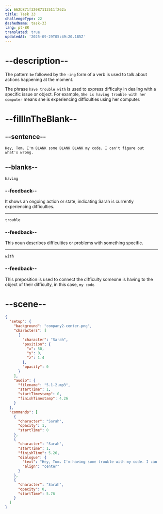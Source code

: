 ```yaml
---
id: 662b871f32087113511f262a
title: Task 33
challengeType: 22
dashedName: task-33
lang: pt-BR
translated: true
updatedAt: '2025-09-29T05:49:20.185Z'
---
```


<!-- (Audio) Sarah: Hey, Tom. I'm having some trouble with my code. I can't figure out what's wrong. -->

# --description--

The pattern `be` followed by the `-ing` form of a verb is used to talk about actions happening at the moment.

The phrase `have trouble with` is used to express difficulty in dealing with a specific issue or object. For example, `She is having trouble with her computer` means she is experiencing difficulties using her computer.

# --fillInTheBlank--

## --sentence--

`Hey, Tom. I'm BLANK some BLANK BLANK my code. I can't figure out what's wrong.`

## --blanks--

`having`

### --feedback--

It shows an ongoing action or state, indicating Sarah is currently experiencing difficulties.

---

`trouble`

### --feedback--

This noun describes difficulties or problems with something specific.

---

`with`

### --feedback--

This preposition is used to connect the difficulty someone is having to the object of their difficulty, in this case, `my code`.

# --scene--

```json
{
  "setup": {
    "background": "company2-center.png",
    "characters": [
      {
        "character": "Sarah",
        "position": {
          "x": 50,
          "y": 0,
          "z": 1.4
        },
        "opacity": 0
      }
    ],
    "audio": {
      "filename": "5.1-2.mp3",
      "startTime": 1,
      "startTimestamp": 0,
      "finishTimestamp": 4.26
    }
  },
  "commands": [
    {
      "character": "Sarah",
      "opacity": 1,
      "startTime": 0
    },
    {
      "character": "Sarah",
      "startTime": 1,
      "finishTime": 5.26,
      "dialogue": {
        "text": "Hey, Tom. I'm having some trouble with my code. I can't figure out what's wrong.",
        "align": "center"
      }
    },
    {
      "character": "Sarah",
      "opacity": 0,
      "startTime": 5.76
    }
  ]
}
```
